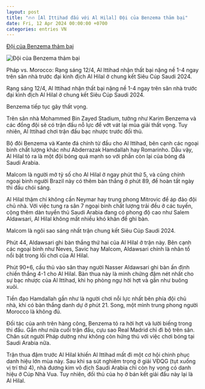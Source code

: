 ```yaml
---
layout: post
title: "🔥🔥 [Al Ittihad đấu với Al Hilal] Đội của Benzema thảm bại"
date: Fri, 12 Apr 2024 00:00:00 +0700
categories: entries VN
---
```

[Đội của Benzema thảm bại](https://znews.vn/doi-cua-benzema-tham-bai-post1469727.html)

![Đội của Benzema thảm bại](https://photo.znews.vn/w1250/Uploaded/bpivpawv/2024_04_12/benzema.jpg)

Pháp vs. Morocco: Rạng sáng 12/4, Al Ittihad nhận thất bại nặng nề 1-4 ngay trên sân nhà trước đại kình địch Al Hilal ở chung kết Siêu Cúp Saudi 2024.

Rạng sáng 12/4, Al Ittihad nhận thất bại nặng nề 1-4 ngay trên sân nhà trước đại kình địch Al Hilal ở chung kết Siêu Cúp Saudi 2024.

Benzema tiếp tục gây thất vọng.

Trên sân nhà Mohammed Bin Zayed Stadium, tưởng như Karim Benzema và các đồng đội sẽ có trận đấu nỗ lực để vớt vát lại mùa giải thất vọng. Tuy nhiên, Al Ittihad chơi trận đấu bạc nhược trước đối thủ.

Bộ đôi Benzema và Kante đá chính từ đầu cho Al Ittihad, bên cạnh các ngoại binh chất lượng khác như Abderrazak Hamdallah hay Romarinho. Dẫu vậy, Al Hilal tỏ ra là một đội bóng quá mạnh so với phần còn lại của bóng đá Saudi Arabia.

Malcom là người mở tỷ số cho Al Hilal ở ngay phút thứ 5, và cũng chính ngoại binh người Brazil này có thêm bàn thắng ở phút 89, để hoàn tất ngày thi đấu chói sáng.

Al Hilal thậm chí không cần Neymar hay trung phong Mitrovic để áp đảo đội chủ nhà. Với việc tung ra sân 7 ngoại binh chất lượng trải đều ở các tuyến, cộng thêm dàn tuyển thủ Saudi Arabia đang có phong độ cao như Salem Aldawsari, Al Hilal không mất nhiều khó khăn để ghi bàn.

Malcom là ngôi sao sáng nhất trận chung kết Siêu Cúp Saudi 2024.

Phút 44, Aldawsari ghi bàn thắng thứ hai của Al Hilal ở trận này. Bên cạnh các ngoại binh như Neves, Savic hay Malcom, Aldawsari chính là nhân tố nổi bật trong lối chơi của Al Hilal.

Phút 90+6, cầu thủ vào sân thay người Nasser Aldawsari ghi bàn ấn định chiến thắng 4-1 cho Al Hilal. Bàn thua này là minh chứng đậm nét nhất cho sự bạc nhược của Al Ittihad, khi họ phòng ngự hời hợt và gần như buông xuôi.

Tiền đạo Hamdallah gần như là người chơi nỗi lực nhất bên phía đội chủ nhà, khi có bàn thắng danh dự ở phút 21. Song, một mình trung phong người Morocco là không đủ.

Đối tác của anh trên hàng công, Benzema tỏ ra hời hợt và lười biếng trong thi đấu. Gần như nửa cuối trận đấu, cựu sao Real Madrid chỉ đi bộ trên sân. Chân sút người Pháp dường như không còn hứng thú với việc chơi bóng tại Saudi Arabia nữa.

Trận thua đậm trước Al Hilal khiến Al Ittihad mất đi một cơ hội chinh phục danh hiệu lớn mùa này. Sau khi sa sút nghiêm trọng ở giải VĐQG (tụt xuống vị trí thứ 4), nhà đương kim vô địch Saudi Arabia chỉ còn hy vọng có danh hiệu ở Cúp Nhà Vua. Tuy nhiên, đối thủ của họ ở bán kết giải đấu này lại là Al Hilal.

